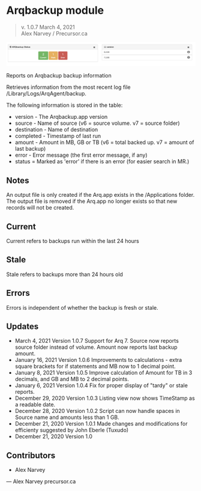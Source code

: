# Arqbackup module

> v. 1.0.7 
> March 4, 2021  
> Alex Narvey / Precursor.ca  

![ARQbackup Module Report](ARQbackup_Module.png)

Reports on Arqbackup backup information

Retrieves information from the most recent log file /Library/Logs/ArqAgent/backup.

The following information is stored in the table:

* version - The Arqbackup.app version
* source - Name of source (v6 = source volume. v7 = source folder)
* destination - Name of destination
* completed - Timestamp of last run
* amount - Amount in MB, GB or TB (v6 = total backed up. v7 = amount of last backup)
* error - Error message (the first error message, if any)
* status = Marked as 'error' if there is an error (for easier search in MR.)

## Notes

An output file is only created if the Arq.app exists in the /Applications folder.
The output file is removed if the Arq.app no longer exists so that new records will not be created.

## Current
Current refers to backups run within the last 24 hours

## Stale
Stale refers to backups more than 24 hours old

## Errors
Errors is independent of whether the backup is fresh or stale.

## Updates

* March 4, 2021 Version 1.0.7  Support for Arq 7. Source now reports source folder instead of volume. Amount now reports last backup amount.
* January 16, 2021 Version 1.0.6  Improvements to calculations - extra square brackets for if statements and MB now to 1 decimal point.
* January 8, 2021 Version 1.0.5  Improve calculation of Amount for TB in 3 decimals, and GB and MB to 2 decimal points.
* January 6, 2021 Version 1.0.4  Fix for proper display of "tardy" or stale reports.
* December 29, 2020 Version 1.0.3  Listing view now shows TimeStamp as a readable date.
* December 28, 2020 Version 1.0.2  Script can now handle spaces in Source name and amounts less than 1 GB.
* December 21, 2020 Version 1.0.1  Made changes and modifications for efficienty suggested by John Eberle (Tuxudo)
* December 21, 2020 Version 1.0 

## Contributors
* Alex Narvey

—
Alex Narvey
precursor.ca
